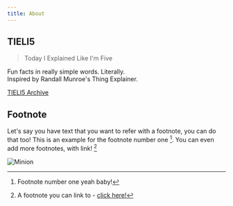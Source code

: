 ```yaml
---
title: About
---
```


## TIELI5
> Today I Explained Like I'm Five

Fun facts in really simple words. Literally.  
Inspired by Randall Munroe's Thing Explainer.

[TIELI5 Archive](https://migzpogi.github.io/tieli5)

## Footnote

Let's say you have text that you want to refer with a footnote, you can do that too! This is an example for the footnote number one [^1]. You can even add more footnotes, with link! [^2]

![Minion](http://octodex.github.com/images/minion.png)

[^1]: Footnote number one yeah baby!

[^2]: A footnote you can link to - [click here!](#)